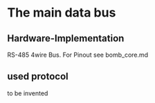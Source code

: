# The main data bus

## Hardware-Implementation
RS-485 4wire Bus. For Pinout see bomb_core.md

## used protocol
to be invented